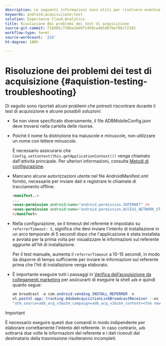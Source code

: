 ```yaml
---
description: Le seguenti informazioni sono utili per risolvere eventuali problemi di test di acquisizione.
keywords: android;acquisizione;test
solution: Experience Cloud,Analytics
title: Risoluzione dei problemi dei test di acquisizione
source-git-commit: f18d65c738ba16d9f1459ca485d87be708cf23d2
workflow-type: tm+mt
source-wordcount: '224'
ht-degree: 100%

---
```



# Risoluzione dei problemi dei test di acquisizione {#aquistion-testing-troubleshooting}

Di seguito sono riportati alcuni problemi che potresti riscontrare durante il test di acquisizione e alcune possibili soluzioni:

* Se non viene specificato diversamente, il file ADBMobileConfig.json deve trovarsi nella cartella delle risorse.

* Poiché il nome fa distinzione tra maiuscole e minuscole, non utilizzare un nome con lettere minuscole.

   È necessario assicurarsi che `Config.setContext(this.getApplicationContext())` venga chiamato dall&#39;attività principale. Per ulteriori informazioni, consulta [Metodi di configurazione](../configuration/methods.md).

* Mancano alcune autorizzazioni utente nel file AndroidManifest.xml fornito, necessarie per inviare dati e registrare le chiamate di tracciamento offline:

   ```html
   <manifest..>
   ... 
   <uses-permission android:name="android.permission.INTERNET" />
   <uses-permission android:name="android.permission.ACCESS_NETWORK_STATE" />
   </manifest>
   ```

* Nella configurazione, se il timeout del referente è impostato su `referrerTimeout: 5`, significa che devi inviare l&#39;intento di installazione in un arco temporale di 5 secondi dopo che l&#39;applicazione è stata installata e avviata per la prima volta per visualizzare le informazioni sul referente aggiunte all&#39;hit di installazione.

   Per il test manuale, aumenta il `referrerTimeout` a 10-15 secondi, in modo da disporre di tempo sufficiente per inviare le informazioni sul referente prima che l&#39;hit di installazione venga elaborato.

* È importante eseguire tutti i passaggi in [Verifica dell’acquisizione da collegamenti marketing](t-t-testing-marketing-link-acquisition.md) per assicurarti di eseguire la shell `adb` e quindi quanto segue:

   ```java
   am broadcast -a com.android.vending.INSTALL_REFERRER -n 
   nl.postnl.app/.tracking.AdobeAcquisitionLinkBroadcastReceiver --es "referrer"
   "utm_source=adb_acq_v3&utm_campaign=adb_acq_v3&utm_content=<the newly generated id at step #7>"
   ```

>[!IMPORTANT]
>
>È necessario eseguire questi due comandi in modo indipendente per elaborare correttamente l&#39;intento del referente.  In caso contrario, `adb` sottrarrà due volte le informazioni del referente e i dati ricevuti dal destinatario della trasmissione risulteranno incompleti.
